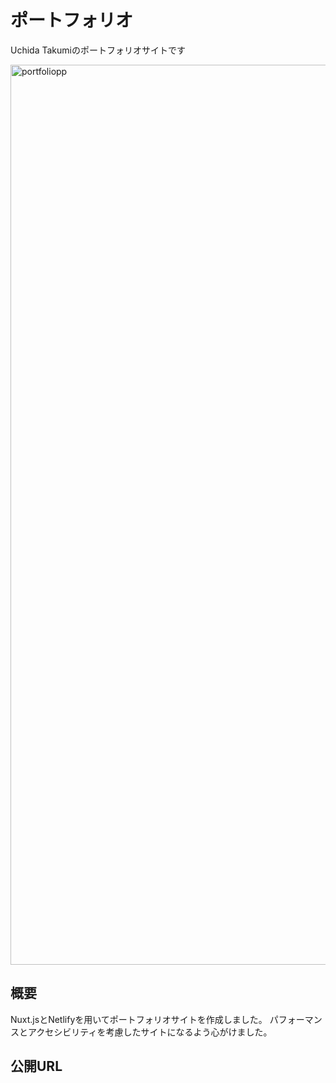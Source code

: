 # ポートフォリオ
Uchida Takumiのポートフォリオサイトです

<img width="1440" alt="portfoliopp" src="https://user-images.githubusercontent.com/63761544/138195129-27717f9b-452a-4711-8e6f-779fb73ad8e4.png">

## 概要
Nuxt.jsとNetlifyを用いてポートフォリオサイトを作成しました。
パフォーマンスとアクセシビリティを考慮したサイトになるよう心がけました。

## 公開URL

